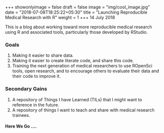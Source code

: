 +++
showonlyimage = false
draft = false
image = "img/cool_image.jpg"
date = "2018-07-08T18:25:22+05:30"
title = "Launching Reproducible Medical Research with R"
weight = 1
+++
14 July 2018

This is a blog about working toward more reproducible medical research using R and associated tools, particularly those developed by RStudio.

### Goals

1. Making it easier to share data.
2. Making it easier to create literate code, and share this code.
3. Training the next generation of medical researchers to use ROpenSci tools, open research, and to encourage others to evaluate their data and their code to improve it.

### Secondary Gains

1. A repository of Things I have Learned (TILs) that I might want to reference in the future.
2. A repository of things I want to teach and share with medical research trainees.

#### Here We Go ....
